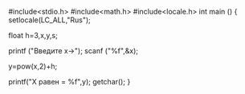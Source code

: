 #include<stdio.h> 
#include<math.h> 
#include<locale.h> 
int main () 
{ 
setlocale(LC_ALL,"Rus"); 
 
float h=3,x,y,s; 
 
printf ("Введите x->"); 
scanf ("%f",&x); 
 
y=pow(x,2)+h;
 
printf("Х равен = %f",y); 
getchar(); 
}
